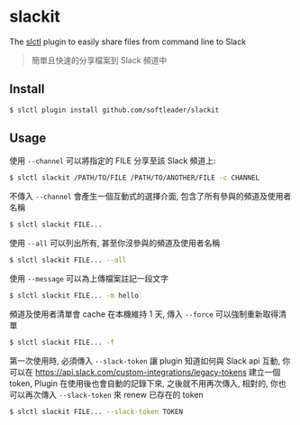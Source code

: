 # slackit

The [slctl](https://github.com/softleader/slctl) plugin to easily share files from command line to Slack

> 簡單且快速的分享檔案到 Slack 頻道中

## Install

```sh
$ slctl plugin install github.com/softleader/slackit
```

## Usage

使用 `--channel` 可以將指定的 FILE 分享至該 Slack 頻道上:

```sh
$ slctl slackit /PATH/TO/FILE /PATH/TO/ANOTHER/FILE -c CHANNEL
```

不傳入 `--channel` 會產生一個互動式的選擇介面, 包含了所有參與的頻道及使用者名稱

```sh
$ slctl slackit FILE...
```

使用 `--all` 可以列出所有, 甚至你沒參與的頻道及使用者名稱

```sh
$ slctl slackit FILE... --all
```

使用 `--message` 可以為上傳檔案註記一段文字

```sh
$ slctl slackit FILE... -m hello
```

頻道及使用者清單會 cache 在本機維持 1 天, 傳入 `--force` 可以強制重新取得清單

```sh
$ slctl slackit FILE... -f
```

第一次使用時, 必須傳入 `--slack-token` 讓 plugin 知道如何與 Slack api 互動, 你可以在 https://api.slack.com/custom-integrations/legacy-tokens 建立一個 token, Plugin 在使用後也會自動的記錄下來, 之後就不用再次傳入, 相對的, 你也可以再次傳入 `--slack-token` 來 renew 已存在的 token

```sh
$ slctl slackit FILE... --slack-token TOKEN
```
